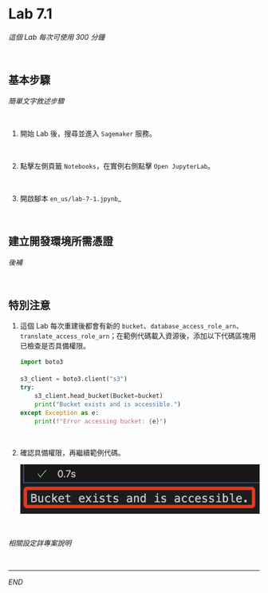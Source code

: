 # Lab 7.1

_這個 Lab 每次可使用 300 分鐘_

<br>

## 基本步驟

_簡單文字敘述步驟_

<br>

1. 開始 Lab 後，搜尋並進入 `Sagemaker` 服務。

<br>

2. 點擊左側頁籤 `Notebooks`，在實例右側點擊 `Open JupyterLab`。

<br>

3. 開啟腳本 `en_us/lab-7-1.jpynb`_

<br>

## 建立開發環境所需憑證

_後補_

<br>

## 特別注意

1. 這個 Lab 每次重建後都會有新的 `bucket`、`database_access_role_arn`、`translate_access_role_arn`；在範例代碼載入資源後，添加以下代碼區塊用已檢查是否具備權限。

    ```python
    import boto3

    s3_client = boto3.client("s3")
    try:
        s3_client.head_bucket(Bucket=bucket)
        print("Bucket exists and is accessible.")
    except Exception as e:
        print(f"Error accessing bucket: {e}")
    ```

<br>

2. 確認具備權限，再繼續範例代碼。

    ![](images/img_01.png)

<br>

_相關設定詳專案說明_

<br>

___

_END_
